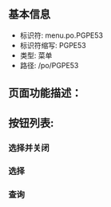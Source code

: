 
## 基本信息

- 标识符: menu.po.PGPE53
- 标识符缩写: PGPE53
- 类型: 菜单
- 路径: /po/PGPE53

## 页面功能描述：





## 按钮列表:


### 选择并关闭



### 选择



### 查询



